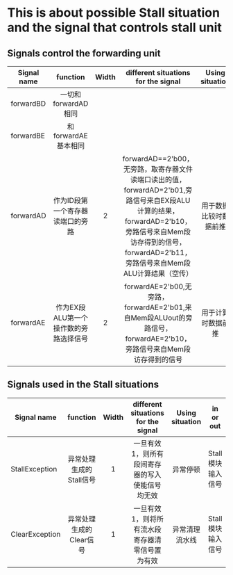# This is about possible Stall situation and the signal that controls stall unit


## Signals control the forwarding unit
Signal name | function | Width| different situations for the signal|Using situation|
--|:--:|:--:|:--:|:--:
forwardBD|一切和forwardAD相同|
forwardBE|和forwardAE基本相同|
forwardAD| 作为ID段第一个寄存器读端口的旁路| 2 |forwardAD==2'b00，无旁路，取寄存器文件读端口读出的值，forwardAD=2'b01,旁路信号来自EX段ALU计算的结果，forwardAD=2'b10，旁路信号来自Mem段访存得到的信号，forwardAD=2'b11，旁路信号来自Mem段ALU计算结果（空传）|用于数据比较时数据前推
forwardAE|作为EX段ALU第一个操作数的旁路选择信号|2|forwardAE=2'b00,无旁路，forwardAE=2'b01,来自Mem段ALUout的旁路信号，forwardAE=2'b10，旁路信号来自Mem段访存得到的信号|用于计算时数据前推

## Signals used in the Stall situations
Signal name | function | Width| different situations for the signal|Using situation|in or out|
--|:--:|:--:|:--:|:--:|:--:
StallException|异常处理生成的Stall信号|1|一旦有效1，则所有段间寄存器的写入使能信号均无效|异常停顿|Stall模块输入信号
ClearException|异常处理生成的Clear信号|1|一旦有效1，则将所有流水段寄存器清零信号置为有效|异常清理流水线|Stall模块输入信号
